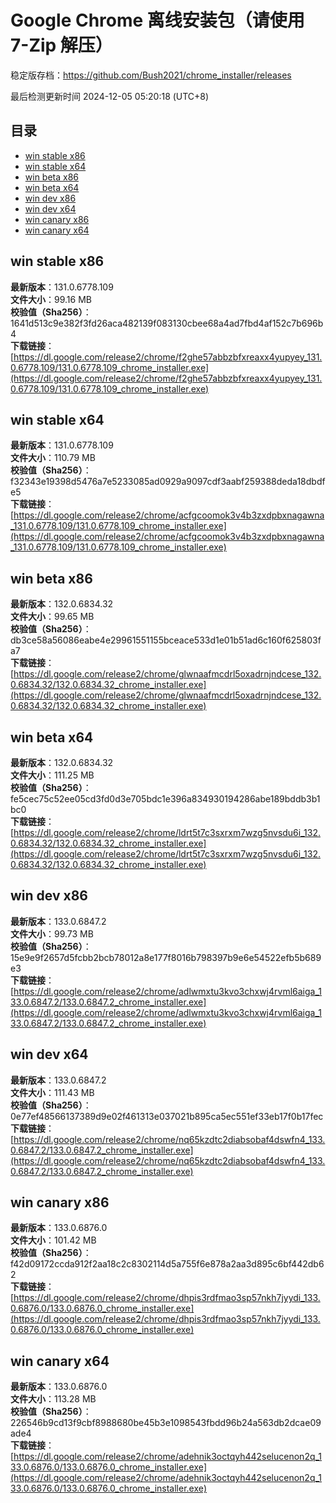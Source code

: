 # Google Chrome 离线安装包（请使用 7-Zip 解压）
稳定版存档：<https://github.com/Bush2021/chrome_installer/releases>

最后检测更新时间
2024-12-05 05:20:18 (UTC+8)


## 目录
* [win stable x86](https://github.com/Bush2021/chrome_installer?tab=readme-ov-file#win-stable-x86)
* [win stable x64](https://github.com/Bush2021/chrome_installer?tab=readme-ov-file#win-stable-x64)
* [win beta x86](https://github.com/Bush2021/chrome_installer?tab=readme-ov-file#win-beta-x86)
* [win beta x64](https://github.com/Bush2021/chrome_installer?tab=readme-ov-file#win-beta-x64)
* [win dev x86](https://github.com/Bush2021/chrome_installer?tab=readme-ov-file#win-dev-x86)
* [win dev x64](https://github.com/Bush2021/chrome_installer?tab=readme-ov-file#win-dev-x64)
* [win canary x86](https://github.com/Bush2021/chrome_installer?tab=readme-ov-file#win-canary-x86)
* [win canary x64](https://github.com/Bush2021/chrome_installer?tab=readme-ov-file#win-canary-x64)

## win stable x86
**最新版本**：131.0.6778.109  
**文件大小**：99.16 MB  
**校验值（Sha256）**：1641d513c9e382f3fd26aca482139f083130cbee68a4ad7fbd4af152c7b696b4  
**下载链接**：[https://dl.google.com/release2/chrome/f2ghe57abbzbfxreaxx4yupyey_131.0.6778.109/131.0.6778.109_chrome_installer.exe](https://dl.google.com/release2/chrome/f2ghe57abbzbfxreaxx4yupyey_131.0.6778.109/131.0.6778.109_chrome_installer.exe)  

## win stable x64
**最新版本**：131.0.6778.109  
**文件大小**：110.79 MB  
**校验值（Sha256）**：f32343e19398d5476a7e5233085ad0929a9097cdf3aabf259388deda18dbdfe5  
**下载链接**：[https://dl.google.com/release2/chrome/acfgcoomok3v4b3zxdpbxnagawna_131.0.6778.109/131.0.6778.109_chrome_installer.exe](https://dl.google.com/release2/chrome/acfgcoomok3v4b3zxdpbxnagawna_131.0.6778.109/131.0.6778.109_chrome_installer.exe)  

## win beta x86
**最新版本**：132.0.6834.32  
**文件大小**：99.65 MB  
**校验值（Sha256）**：db3ce58a56086eabe4e29961551155bceace533d1e01b51ad6c160f625803fa7  
**下载链接**：[https://dl.google.com/release2/chrome/glwnaafmcdrl5oxadrnjndcese_132.0.6834.32/132.0.6834.32_chrome_installer.exe](https://dl.google.com/release2/chrome/glwnaafmcdrl5oxadrnjndcese_132.0.6834.32/132.0.6834.32_chrome_installer.exe)  

## win beta x64
**最新版本**：132.0.6834.32  
**文件大小**：111.25 MB  
**校验值（Sha256）**：fe5cec75c52ee05cd3fd0d3e705bdc1e396a834930194286abe189bddb3b1bc0  
**下载链接**：[https://dl.google.com/release2/chrome/ldrt5t7c3sxrxm7wzg5nvsdu6i_132.0.6834.32/132.0.6834.32_chrome_installer.exe](https://dl.google.com/release2/chrome/ldrt5t7c3sxrxm7wzg5nvsdu6i_132.0.6834.32/132.0.6834.32_chrome_installer.exe)  

## win dev x86
**最新版本**：133.0.6847.2  
**文件大小**：99.73 MB  
**校验值（Sha256）**：15e9e9f2657d5fcbb2bcb78012a8e177f8016b798397b9e6e54522efb5b689e3  
**下载链接**：[https://dl.google.com/release2/chrome/adlwmxtu3kvo3chxwj4rvml6aiga_133.0.6847.2/133.0.6847.2_chrome_installer.exe](https://dl.google.com/release2/chrome/adlwmxtu3kvo3chxwj4rvml6aiga_133.0.6847.2/133.0.6847.2_chrome_installer.exe)  

## win dev x64
**最新版本**：133.0.6847.2  
**文件大小**：111.43 MB  
**校验值（Sha256）**：0e77ef48566137389d9e02f461313e037021b895ca5ec551ef33eb17f0b17fec  
**下载链接**：[https://dl.google.com/release2/chrome/nq65kzdtc2diabsobaf4dswfn4_133.0.6847.2/133.0.6847.2_chrome_installer.exe](https://dl.google.com/release2/chrome/nq65kzdtc2diabsobaf4dswfn4_133.0.6847.2/133.0.6847.2_chrome_installer.exe)  

## win canary x86
**最新版本**：133.0.6876.0  
**文件大小**：101.42 MB  
**校验值（Sha256）**：f42d09172ccda912f2aa18c2c8302114d5a755f6e878a2aa3d895c6bf442db62  
**下载链接**：[https://dl.google.com/release2/chrome/dhpis3rdfmao3sp57nkh7jyydi_133.0.6876.0/133.0.6876.0_chrome_installer.exe](https://dl.google.com/release2/chrome/dhpis3rdfmao3sp57nkh7jyydi_133.0.6876.0/133.0.6876.0_chrome_installer.exe)  

## win canary x64
**最新版本**：133.0.6876.0  
**文件大小**：113.28 MB  
**校验值（Sha256）**：226546b9cd13f9cbf8988680be45b3e1098543fbdd96b24a563db2dcae09ade4  
**下载链接**：[https://dl.google.com/release2/chrome/adehnik3octqyh442selucenon2q_133.0.6876.0/133.0.6876.0_chrome_installer.exe](https://dl.google.com/release2/chrome/adehnik3octqyh442selucenon2q_133.0.6876.0/133.0.6876.0_chrome_installer.exe)  

